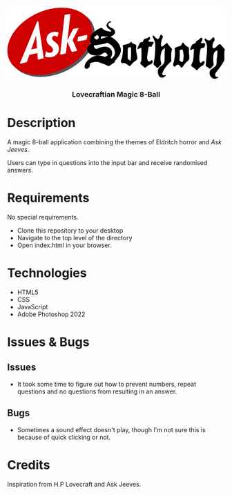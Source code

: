 <p align="center">
   <img src="images/title.png">
</p>
<h3 align="center"> 
   Lovecraftian Magic 8-Ball
</h3>

# Description
A magic 8-ball application combining the themes of Eldritch horror and *Ask Jeeves*.

Users can type in questions into the input bar and receive randomised answers.

# Requirements
No special requirements.
- Clone this repository to your desktop
- Navigate to the top level of the directory
- Open index.html in your browser.
# Technologies
- HTML5
- CSS
- JavaScript
- Adobe Photoshop 2022
# Issues & Bugs

## Issues
- It took some time to figure out how to prevent numbers, repeat questions and no questions from resulting in an answer.

## Bugs
- Sometimes a sound effect doesn't play, though I'm not sure this is because of quick clicking or not.

# Credits
Inspiration from H.P Lovecraft and Ask Jeeves.